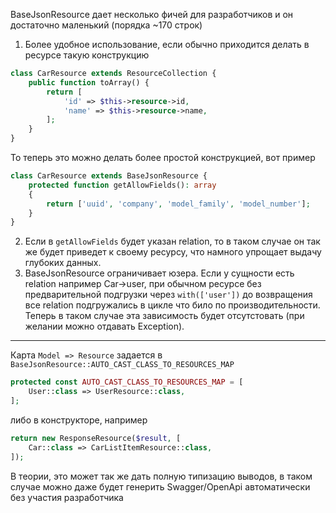 BaseJsonResource дает несколько фичей для разработчиков и он достаточно маленький (порядка ~170 строк)

1) Более удобное использование, если обычно приходится делать в ресурсе такую конструкцию
```php
class CarResource extends ResourceCollection {
    public function toArray() {
        return [
            'id' => $this->resource->id,
            'name' => $this->resource->name,
        ];
    }
}
```

То теперь это можно делать более простой конструкцией, вот пример
```php
class CarResource extends BaseJsonResource {
    protected function getAllowFields(): array
    {
        return ['uuid', 'company', 'model_family', 'model_number'];
    }
}
```

2) Если в `getAllowFields` будет указан relation, то в таком случае он так же будет приведет к своему ресурсу, что намного упрощает выдачу глубоких данных.
3) BaseJsonResource ограничивает юзера. Если у сущности есть relation например Car->user, при обычном ресурсе без предварительной подгрузки через `with(['user'])` до возвращения все relation подгружались в цикле что било по производительности. Теперь в таком случае эта зависимость будет отсутстовать (при желании можно отдавать Exception).

---

Карта `Model => Resource` задается в `BaseJsonResource::AUTO_CAST_CLASS_TO_RESOURCES_MAP`
```php
protected const AUTO_CAST_CLASS_TO_RESOURCES_MAP = [
    User::class => UserResource::class,
];
```

либо в конструкторе, например
```php
return new ResponseResource($result, [
    Car::class => CarListItemResource::class,
]);
```

В теории, это может так же дать полную типизацию выводов, в таком случае можно даже будет генерить Swagger/OpenApi автоматически без участия разработчика
